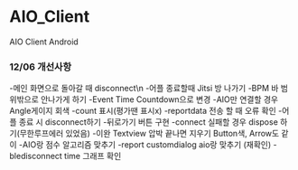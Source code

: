 # AIO_Client
AIO Client Android

### 12/06 개선사항
  -메인 화면으로 돌아갈 때 disconnect\n
  -어플 종료할때 Jitsi 방 나가기
  -BPM 바 범위밖으로 안나가게 하기
  -Event Time Countdown으로 변경
  -AIO만 연결할 경우 Angle게이지 회색
  -count 표시(평가땐 표시x)
  -reportdata 전송 할 때 오류 확인
  -어플 종료 시 disconnect하기
  -뒤로가기 버튼 구현
  -connect 실패할 경우 dispose 하기(무한루프에러 있었음)
  -이완 Textview 압박 끝나면 지우기 Button색, Arrow도 같이
  -AIO랑 점수 알고리즘 맞추기
  -report customdialog aio랑 맞추기 (재확인)
  -bledisconnect time 그래프 확인
